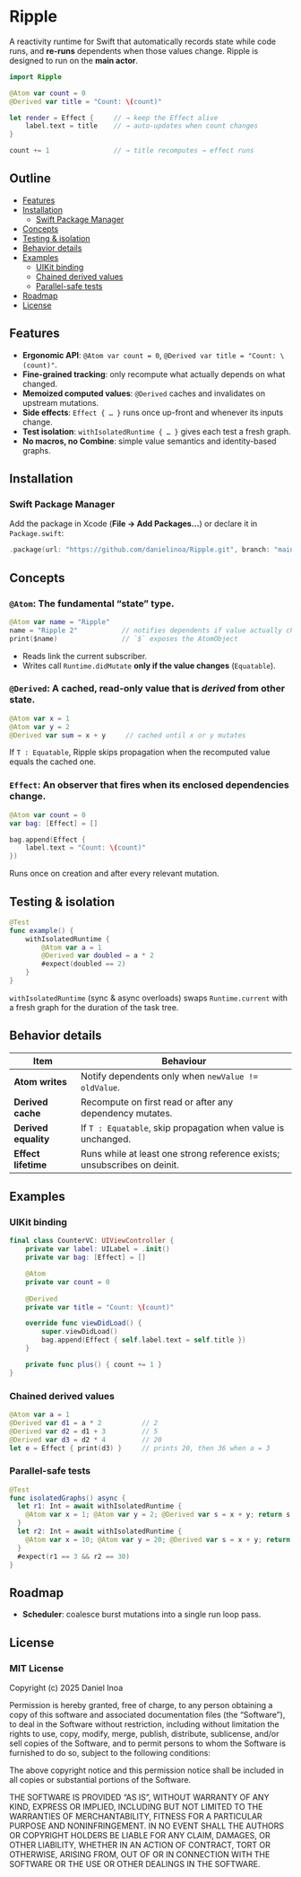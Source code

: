 
# Ripple

A reactivity runtime for Swift that automatically records state while code runs, and **re-runs** dependents when those values change.
Ripple is designed to run on the **main actor**.

```swift
import Ripple

@Atom var count = 0
@Derived var title = "Count: \(count)"

let render = Effect {     // → keep the Effect alive
    label.text = title    // → auto-updates when count changes
}

count += 1                // → title recomputes → effect runs
```

## Outline
- [Features](#features)
- [Installation](#installation)
    - [Swift Package Manager](#swift-package-manager)
- [Concepts](#concepts)
- [Testing & isolation](#testing--isolation)
- [Behavior details](#behavior-details)
- [Examples](#examples)
    - [UIKit binding](#uikit-binding)
    - [Chained derived values](#chained-derived-values)
    - [Parallel-safe tests](#parallel-safe-tests)
- [Roadmap](#roadmap)
- [License](#license)

## Features
* **Ergonomic API**: `@Atom var count = 0`, `@Derived var title = "Count: \(count)"`.
* **Fine-grained tracking**: only recompute what actually depends on what changed.
* **Memoized computed values**: `@Derived` caches and invalidates on upstream mutations.
* **Side effects**: `Effect { … }` runs once up-front and whenever its inputs change.
* **Test isolation**: `withIsolatedRuntime { … }` gives each test a fresh graph.
* **No macros, no Combine**: simple value semantics and identity-based graphs.

## Installation

### Swift Package Manager
Add the package in Xcode (**File → Add Packages…**) or declare it in `Package.swift`:

```swift
.package(url: "https://github.com/danielinoa/Ripple.git", branch: "main")
```

## Concepts

### `@Atom`: The fundamental “state” type.
```swift
@Atom var name = "Ripple"
name = "Ripple 2"           // notifies dependents if value actually changed
print($name)                // `$` exposes the AtomObject
```
* Reads link the current subscriber.
* Writes call `Runtime.didMutate` **only if the value changes** (`Equatable`).

### `@Derived`: A **cached, read-only value** that is *derived* from other state.
```swift
@Atom var x = 1
@Atom var y = 2
@Derived var sum = x + y     // cached until x or y mutates
```
If `T : Equatable`, Ripple skips propagation when the recomputed value equals the cached one.

### `Effect`: An observer that fires when its enclosed dependencies change.
```swift
@Atom var count = 0
var bag: [Effect] = []

bag.append(Effect {
    label.text = "Count: \(count)"
})
```
Runs once on creation and after every relevant mutation.

## Testing & isolation

```swift
@Test
func example() {
    withIsolatedRuntime {
        @Atom var a = 1
        @Derived var doubled = a * 2
        #expect(doubled == 2)
    }
}
```
`withIsolatedRuntime` (sync & async overloads) swaps `Runtime.current` with a fresh graph for the duration of the task tree.

## Behavior details
| Item | Behaviour |
|------|-----------|
| **Atom writes** | Notify dependents only when `newValue != oldValue`. |
| **Derived cache** | Recompute on first read or after any dependency mutates. |
| **Derived equality** | If `T : Equatable`, skip propagation when value is unchanged. |
| **Effect lifetime** | Runs while at least one strong reference exists; unsubscribes on deinit. |

## Examples

### UIKit binding
```swift
final class CounterVC: UIViewController {
    private var label: UILabel = .init()
    private var bag: [Effect] = []

    @Atom
    private var count = 0
    
    @Derived
    private var title = "Count: \(count)"

    override func viewDidLoad() {
        super.viewDidLoad()
        bag.append(Effect { self.label.text = self.title })
    }

    private func plus() { count += 1 }
}
```

### Chained derived values
```swift
@Atom var a = 1
@Derived var d1 = a * 2          // 2
@Derived var d2 = d1 + 3         // 5
@Derived var d3 = d2 * 4         // 20
let e = Effect { print(d3) }     // prints 20, then 36 when a = 3
```

### Parallel-safe tests
```swift
@Test
func isolatedGraphs() async {
  let r1: Int = await withIsolatedRuntime {
    @Atom var x = 1; @Atom var y = 2; @Derived var s = x + y; return s
  }
  let r2: Int = await withIsolatedRuntime {
    @Atom var x = 10; @Atom var y = 20; @Derived var s = x + y; return s
  }
  #expect(r1 == 3 && r2 == 30)
}
```

## Roadmap
* **Scheduler**: coalesce burst mutations into a single run loop pass.

## License

### MIT License

Copyright (c) 2025 Daniel Inoa

Permission is hereby granted, free of charge, to any person obtaining a copy
of this software and associated documentation files (the “Software”), to deal
in the Software without restriction, including without limitation the rights
to use, copy, modify, merge, publish, distribute, sublicense, and/or sell
copies of the Software, and to permit persons to whom the Software is
furnished to do so, subject to the following conditions:

The above copyright notice and this permission notice shall be included in all
copies or substantial portions of the Software.

THE SOFTWARE IS PROVIDED “AS IS”, WITHOUT WARRANTY OF ANY KIND, EXPRESS OR
IMPLIED, INCLUDING BUT NOT LIMITED TO THE WARRANTIES OF MERCHANTABILITY,
FITNESS FOR A PARTICULAR PURPOSE AND NONINFRINGEMENT. IN NO EVENT SHALL THE
AUTHORS OR COPYRIGHT HOLDERS BE LIABLE FOR ANY CLAIM, DAMAGES, OR OTHER
LIABILITY, WHETHER IN AN ACTION OF CONTRACT, TORT OR OTHERWISE, ARISING FROM,
OUT OF OR IN CONNECTION WITH THE SOFTWARE OR THE USE OR OTHER DEALINGS IN THE
SOFTWARE.

